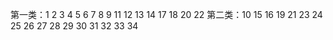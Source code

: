 第一类：1 2 3 4 5 6 7 8 9 11 12 13 14 17 18 20 22
第二类：10 15 16 19 21 23 24 25 26 27 28 29 30 31 32 33 34